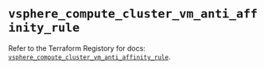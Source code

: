 # `vsphere_compute_cluster_vm_anti_affinity_rule`

Refer to the Terraform Registory for docs: [`vsphere_compute_cluster_vm_anti_affinity_rule`](https://registry.terraform.io/providers/hashicorp/vsphere/2.6.1/docs/resources/compute_cluster_vm_anti_affinity_rule).
